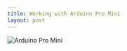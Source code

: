 ```yaml
---
title: Working with Arduino Pro Mini
layout: post
---
```


![Arduino Pro Mini](/img/Weather-Lamp/IMG_1175.jpg)
